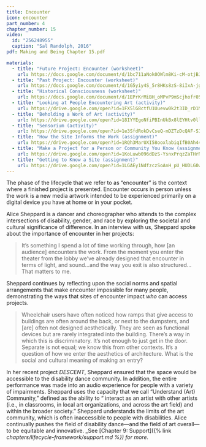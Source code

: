 ```yaml
---
title: Encounter
icon: encounter
part_number: 4
chapter_number: 15
video:
  id: "256248955"
  caption: "Sal Randolph, 2016"
pdf: Making and Being Chapter 15.pdf

materials:
  - title: "Future Project: Encounter (worksheet)"
    url: https://docs.google.com/document/d/1bc711aNok0OWlm8Ki-cM-otjBJVsVH1GXVVkF2vjOE4/edit
  - title: "Past Project: Encounter (worksheet)"
    url: https://docs.google.com/document/d/1G5yiy4S_5r8HKs8zS-8iIxA-jgEb1Cfyk0yXhddbu5M/edit
  - title: "Historical Consciousness (worksheet)"
    url: https://docs.google.com/document/d/1EPrKrMiBH_oMPvP9mScjhofr05jmE_HzqrS2VwGIWPA/edit
  - title: "Looking at People Encountering Art (activity)"
    url: https://drive.google.com/open?id=1FX5lG8ctfU1Uuevw0k2t3ID_rD1MqL-J
  - title: "Beholding a Work of Art (activity)"
    url: https://drive.google.com/open?id=18IYYEgoNfiPBInUkBx8lEYHtv0llDSRP
  - title: "Sensorium (activity)"
    url: https://drive.google.com/open?id=1e3SfdRokDvCseQ-mDZTzDcQAF-SIHJRK
  - title: "How the Site Informs the Work (assignment)"
    url: https://drive.google.com/open?id=1RQh3MarUXI58ooxlabiqIfB0Ah446qI0
  - title: "Make a Project for a Person or Community You Know (assignment)"
    url: https://drive.google.com/open?id=1KoLuwb096dDzS-YsnxPrqzZaTHrNSIZQ
  - title: "Getting to Know a Site (assignment)"
    url: https://drive.google.com/open?id=1LGAEy1NdfzczSoAnH_pU_HUDLG0wjIEN
---
```

The phase of the lifecycle that we refer to as “encounter” is the context where a finished project is presented. Encounter occurs in person unless the work is a new media artwork intended to be experienced primarily on a digital device you have at home or in your pocket. 

Alice Sheppard is a dancer and choreographer who attends to the complex intersections of disability, gender, and race by exploring the societal and cultural significance of difference. In an interview with us, Sheppard spoke about the importance of encounter in her projects:

> It’s something I spend a lot of time working through, how [an audience] encounters the work. From the moment you enter the theater from the lobby we’ve already designed that encounter in terms of light, and sound…and the way you exit is also structured…That matters to me.

Sheppard continues by reflecting upon the social norms and spatial arrangements that make encounter impossible for many people, demonstrating the ways that sites of encounter impact _who_ can access projects.

> Wheelchair users have often noticed how ramps that give access to buildings are often around the back, or next to the dumpsters, and [are] often not designed aesthetically. They are seen as functional devices but are rarely integrated into the building. There’s a way in which this is discriminatory. It’s not enough to just get in the door. Separate is not equal; we know this from other contexts. It’s a question of how we enter the aesthetics of architecture. What is the social and cultural meaning of making an entry?

In her recent project _DESCENT_, Sheppard ensured that the space would be accessible to the disability dance community. In addition, the entire performance was made into an audio experience for people with a variety of impairments. Sheppard uses the capacity that we call “Understand (Art) Community,” defined as the ability to “ interact as an artist with other artists (i.e., in classrooms, in local art organizations, and across the art field) and within the broader society.” Sheppard understands the limits of the art community, which is often inaccessible to people with disabilities. Alice continually pushes the field of disability dance—and the field of art overall—to be equitable and innovative. _See [Chapter 9: Support]({% link _chapters/lifecycle-framework/support.md %}) for more._